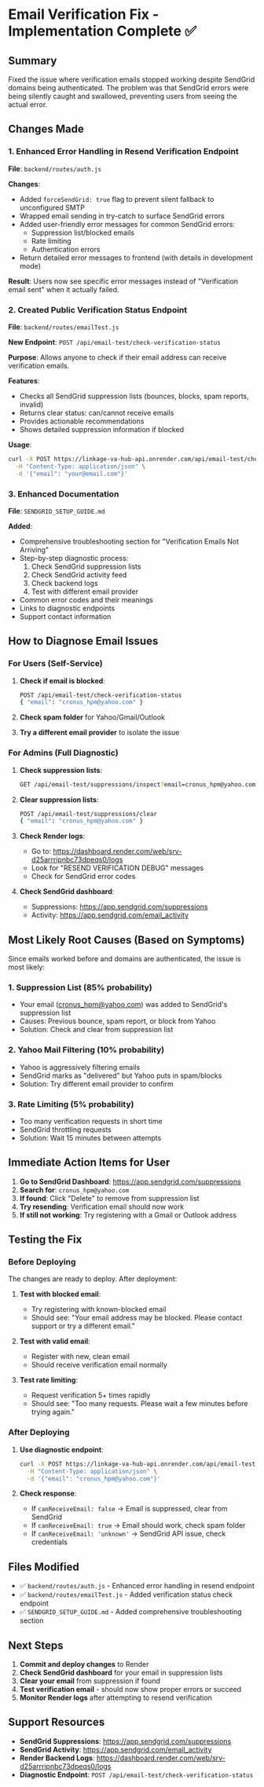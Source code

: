 # Email Verification Fix - Implementation Complete ✅

## Summary

Fixed the issue where verification emails stopped working despite SendGrid domains being authenticated. The problem was that SendGrid errors were being silently caught and swallowed, preventing users from seeing the actual error.

## Changes Made

### 1. Enhanced Error Handling in Resend Verification Endpoint

**File**: `backend/routes/auth.js`

**Changes**:
- Added `forceSendGrid: true` flag to prevent silent fallback to unconfigured SMTP
- Wrapped email sending in try-catch to surface SendGrid errors
- Added user-friendly error messages for common SendGrid errors:
  - Suppression list/blocked emails
  - Rate limiting
  - Authentication errors
- Return detailed error messages to frontend (with details in development mode)

**Result**: Users now see specific error messages instead of "Verification email sent" when it actually failed.

### 2. Created Public Verification Status Endpoint

**File**: `backend/routes/emailTest.js`

**New Endpoint**: `POST /api/email-test/check-verification-status`

**Purpose**: Allows anyone to check if their email address can receive verification emails.

**Features**:
- Checks all SendGrid suppression lists (bounces, blocks, spam reports, invalid)
- Returns clear status: can/cannot receive emails
- Provides actionable recommendations
- Shows detailed suppression information if blocked

**Usage**:
```bash
curl -X POST https://linkage-va-hub-api.onrender.com/api/email-test/check-verification-status \
  -H "Content-Type: application/json" \
  -d '{"email": "your@email.com"}'
```

### 3. Enhanced Documentation

**File**: `SENDGRID_SETUP_GUIDE.md`

**Added**:
- Comprehensive troubleshooting section for "Verification Emails Not Arriving"
- Step-by-step diagnostic process:
  1. Check SendGrid suppression lists
  2. Check SendGrid activity feed
  3. Check backend logs
  4. Test with different email provider
- Common error codes and their meanings
- Links to diagnostic endpoints
- Support contact information

## How to Diagnose Email Issues

### For Users (Self-Service)

1. **Check if email is blocked**:
   ```bash
   POST /api/email-test/check-verification-status
   { "email": "cronus_hpm@yahoo.com" }
   ```

2. **Check spam folder** for Yahoo/Gmail/Outlook

3. **Try a different email provider** to isolate the issue

### For Admins (Full Diagnostic)

1. **Check suppression lists**:
   ```bash
   GET /api/email-test/suppressions/inspect?email=cronus_hpm@yahoo.com
   ```

2. **Clear suppression lists**:
   ```bash
   POST /api/email-test/suppressions/clear
   { "email": "cronus_hpm@yahoo.com" }
   ```

3. **Check Render logs**:
   - Go to: https://dashboard.render.com/web/srv-d25arrripnbc73dpeqs0/logs
   - Look for "RESEND VERIFICATION DEBUG" messages
   - Check for SendGrid error codes

4. **Check SendGrid dashboard**:
   - Suppressions: https://app.sendgrid.com/suppressions
   - Activity: https://app.sendgrid.com/email_activity

## Most Likely Root Causes (Based on Symptoms)

Since emails worked before and domains are authenticated, the issue is most likely:

### 1. **Suppression List** (85% probability)
- Your email (cronus_hpm@yahoo.com) was added to SendGrid's suppression list
- Causes: Previous bounce, spam report, or block from Yahoo
- Solution: Check and clear from suppression list

### 2. **Yahoo Mail Filtering** (10% probability)
- Yahoo is aggressively filtering emails
- SendGrid marks as "delivered" but Yahoo puts in spam/blocks
- Solution: Try different email provider to confirm

### 3. **Rate Limiting** (5% probability)
- Too many verification requests in short time
- SendGrid throttling requests
- Solution: Wait 15 minutes between attempts

## Immediate Action Items for User

1. **Go to SendGrid Dashboard**: https://app.sendgrid.com/suppressions
2. **Search for**: `cronus_hpm@yahoo.com`
3. **If found**: Click "Delete" to remove from suppression list
4. **Try resending**: Verification email should now work
5. **If still not working**: Try registering with a Gmail or Outlook address

## Testing the Fix

### Before Deploying
The changes are ready to deploy. After deployment:

1. **Test with blocked email**:
   - Try registering with known-blocked email
   - Should see: "Your email address may be blocked. Please contact support or try a different email."

2. **Test with valid email**:
   - Register with new, clean email
   - Should receive verification email normally

3. **Test rate limiting**:
   - Request verification 5+ times rapidly
   - Should see: "Too many requests. Please wait a few minutes before trying again."

### After Deploying

1. **Use diagnostic endpoint**:
   ```bash
   curl -X POST https://linkage-va-hub-api.onrender.com/api/email-test/check-verification-status \
     -H "Content-Type: application/json" \
     -d '{"email": "cronus_hpm@yahoo.com"}'
   ```

2. **Check response**:
   - If `canReceiveEmail: false` → Email is suppressed, clear from SendGrid
   - If `canReceiveEmail: true` → Email should work, check spam folder
   - If `canReceiveEmail: 'unknown'` → SendGrid API issue, check credentials

## Files Modified

- ✅ `backend/routes/auth.js` - Enhanced error handling in resend endpoint
- ✅ `backend/routes/emailTest.js` - Added verification status check endpoint
- ✅ `SENDGRID_SETUP_GUIDE.md` - Added comprehensive troubleshooting section

## Next Steps

1. **Commit and deploy changes** to Render
2. **Check SendGrid dashboard** for your email in suppression lists
3. **Clear your email** from suppression if found
4. **Test verification email** - should now show proper errors or succeed
5. **Monitor Render logs** after attempting to resend verification

## Support Resources

- **SendGrid Suppressions**: https://app.sendgrid.com/suppressions
- **SendGrid Activity**: https://app.sendgrid.com/email_activity
- **Render Backend Logs**: https://dashboard.render.com/web/srv-d25arrripnbc73dpeqs0/logs
- **Diagnostic Endpoint**: `POST /api/email-test/check-verification-status`

